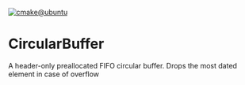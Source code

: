 [![cmake@ubuntu](https://github.com/victor-istomin/CircularBuffer/actions/workflows/cmake.yml/badge.svg)](https://github.com/victor-istomin/CircularBuffer/actions/workflows/cmake.yml)

# CircularBuffer
A header-only preallocated FIFO circular buffer. Drops the most dated element in case of overflow
